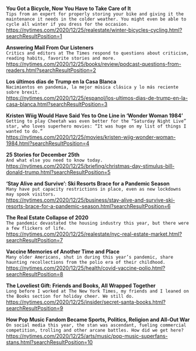 **You Got a Bicycle, Now You Have to Take Care of It**\
`Tips from an expert for properly storing your bike and giving it the maintenance it needs in the colder weather. You might even be able to cycle all winter if you dress for the occasion.`\
https://nytimes.com/2020/12/25/realestate/winter-bicycles-cycling.html?searchResultPosition=1

**Answering Mail From Our Listeners**\
`Critics and editors at The Times respond to questions about criticism, reading habits, favorite stories and more.`\
https://nytimes.com/2020/12/25/books/review/podcast-questions-from-readers.html?searchResultPosition=2

**Los últimos días de Trump en la Casa Blanca**\
`Nacimientos en pandemia, la mejor música clásica y lo más reciente sobre brexit.`\
https://nytimes.com/2020/12/25/espanol/los-ultimos-dias-de-trump-en-la-casa-blanca.html?searchResultPosition=3

**Kristen Wiig Would Have Said Yes to One Line in ‘Wonder Woman 1984’**\
`Getting to play Cheetah was even better for the “Saturday Night Live” star, who loves superhero movies: “It was huge on my list of things I wanted to do.”`\
https://nytimes.com/2020/12/25/movies/kristen-wiig-wonder-woman-1984.html?searchResultPosition=4

**25 Stories for December 25th**\
`And what else you need to know today.`\
https://nytimes.com/2020/12/25/briefing/christmas-day-stimulus-bill-donald-trump.html?searchResultPosition=5

**‘Stay Alive and Survive’: Ski Resorts Brace for a Pandemic Season**\
`Many have put capacity restrictions in place, even as new lockdowns may spook visitors.`\
https://nytimes.com/2020/12/25/business/stay-alive-and-survive-ski-resorts-brace-for-a-pandemic-season.html?searchResultPosition=6

**The Real Estate Collapse of 2020**\
`The pandemic devastated the housing industry this year, but there were a few flickers of life.`\
https://nytimes.com/2020/12/25/realestate/nyc-real-estate-market.html?searchResultPosition=7

**Vaccine Memories of Another Time and Place**\
`Many older Americans, shut in during this year’s pandemic, share haunting recollections from the polio era of their childhood.`\
https://nytimes.com/2020/12/25/health/covid-vaccine-polio.html?searchResultPosition=8

**The Loveliest Gift: Friends and Books, All Wrapped Together**\
`Long before I worked at The New York Times, my friends and I leaned on the Books section for holiday cheer. We still do.`\
https://nytimes.com/2020/12/25/insider/secret-santa-books.html?searchResultPosition=9

**How Pop Music Fandom Became Sports, Politics, Religion and All-Out War**\
`On social media this year, the stan was ascendant, fueling commercial competition, trolling and other arcane battles. How did we get here?`\
https://nytimes.com/2020/12/25/arts/music/pop-music-superfans-stans.html?searchResultPosition=10

